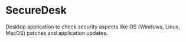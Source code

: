 # SecureDesk
Desktop application to check security aspects like OS (Windows, Linux, MacOS) patches and application updates.
